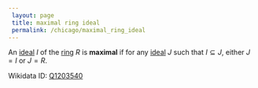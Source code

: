 ```yaml
---
 layout: page
 title: maximal ring ideal
 permalink: /chicago/maximal_ring_ideal
---
```


An [ideal](https://defsmath.github.io/DefsMath/ring_ideal) $I$ of the [ring](https://defsmath.github.io/DefsMath/ring) $R$ is **maximal** if for any [ideal](https://defsmath.github.io/DefsMath/###########ideal) $J$ such that $I\subseteq J$, either $J=I$ or $J=R$. 

Wikidata ID: [Q1203540](https://www.wikidata.org/wiki/Q1203540)